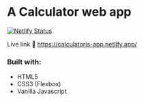# A Calculator web app

[![Netlify Status](https://api.netlify.com/api/v1/badges/9367ec65-3de9-4d85-b66a-1b4720fccec7/deploy-status)](https://app.netlify.com/sites/calculatorjs-app/deploys)

Live link :rocket:  https://calculatorjs-app.netlify.app/

### Built with: 
+ HTML5
+ CSS3 (Flexbox)
+ Vanilla Javascript
